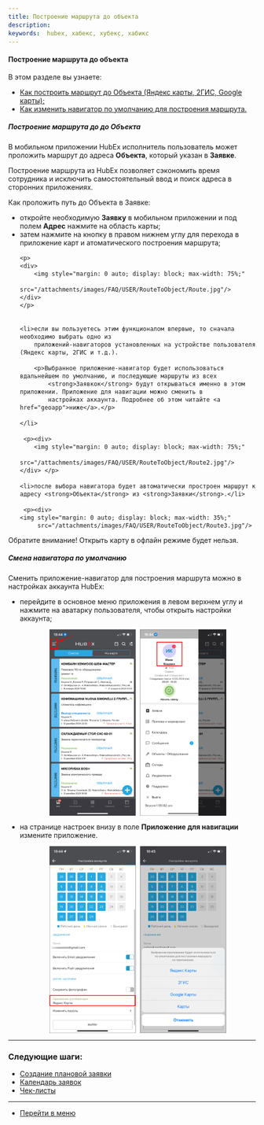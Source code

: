 ```yaml
---
title: Построение маршрута до объекта
description:
keywords:  hubex, хабекс, хубекс, хабикс
---
```



#### Построение маршрута до объекта
В этом разделе вы узнаете:
<html>
<meta charset="utf-8">
<ul>
    <li><a href="#route">Как построить маршрут до Объекта (Яндекс карты, 2ГИС, Google карты);</a></li>
    <li><a href="#geoapp">Как изменить навигатор по умолчанию для построения маршрута.</a></li>

</ul>
</html>
<body>


<h5 id="route">Построение маршрута до до Объекта</h5>

<p>В мобильном приложении HubEx исполнитель пользователь может проложить маршрут до адреса <strong>Объекта</strong>, который указан в
    <strong>Заявке</strong>.</p>

<p>Построение маршрута из HubEx позволяет сэкономить время сотрудника и исключить самостоятельный ввод и поиск адреса в
    сторонних приложениях.</p>

<p>Как проложить путь до Объекта в Заявке:</p>
<ul>
    <li>откройте необходимую <strong>Заявку</strong> в мобильном приложении и под полем <strong>Адрес</strong> нажмите на область карты;</li>
    <li>затем нажмите на кнопку в правом нижнем углу для перехода в приложение карт и атоматического построения
        маршрута;
    </li>

    <p>
    <div>
        <img style="margin: 0 auto; display: block; max-width: 75%;"
             src="/attachments/images/FAQ/USER/RouteToObject/Route.jpg"/>
    </div>
    </p>


    <li>если вы пользуетесь этим функционалом впервые, то сначала необходимо выбрать одно из
        приложений-навигаторов установленных на устройстве пользователя (Яндекс карты, 2ГИС и т.д.).

        <p>Выбранное приложение-навигатор будет использоваться вдальнейшем по умолчанию, и последующие маршруты из всех
            <strong>Заявкок</strong> будут открываться именно в этом приложении. Приложение для навигации можно сменить в
            настройках аккаунта. Подробнее об этом читайте <a href="geoapp">ниже</a>.</p>

    </li>

     <p><div>
        <img style="margin: 0 auto; display: block; max-width: 75%;"
             src="/attachments/images/FAQ/USER/RouteToObject/Route2.jpg"/>
    </div> </p>

    <li>после выбора навигатора будет автоматически простроен маршрут к адресу <strong>Объекта</strong> из <strong>Заявки</strong>.</li>
    
     <p><div>
    <img style="margin: 0 auto; display: block; max-width: 35%;"
         src="/attachments/images/FAQ/USER/RouteToObject/Route3.jpg"/>
</div> </p>
</ul>

<p>Обратите внимание! Открыть карту в офлайн режиме будет нельзя.</p>

<h5 id="geoapp">Смена навигатора по умолчанию</h5>

<p>Сменить приложение-навигатор для построения маршрута можно в настройках аккаунта HubEx:</p>
<ul>
    <li>перейдите в основное меню приложения в левом верхнем углу и нажмите на аватарку пользователя, чтобы открыть
        настройки аккаунта;
    </li>
     <p><div>
        <img style="margin: 0 auto; display: block; max-width: 75%;"
             src="/attachments/images/FAQ/USER/RouteToObject/Route4.jpg"/>
    </div> </p>
    <li>на странице настроек внизу в поле <strong>Приложение для навигации</strong> измените приложение.</li>
     <p><div>
        <img style="margin: 0 auto; display: block; max-width: 75%;"
             src="/attachments/images/FAQ/USER/RouteToObject/Route5.jpg"/>
    </div> </p>
</ul>

</body>

___
### Следующие шаги:
- [Создание плановой заявки](./PlannedTickets.md)
- [Календарь заявок](./Calendar.md)
- [Чек-листы](./Checklists.md)

___
- [Перейти в меню](http://wiki.hubex.ru)

